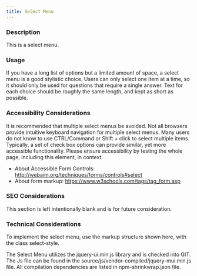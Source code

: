 ```yaml
---
title: Select Menu
---
```


### Description
This is a select menu.

### Usage
If you have a long list of options but a limited amount of space, a select menu is a good stylistic choice. Users can only select one item at a time, so it should only be used for questions that require a single answer. Text for each choice should be roughly the same length, and kept as short as possible.

### Accessibility Considerations
It is recommended that multiple select menus be avoided. Not all browsers provide intuitive keyboard navigation for multiple select menus. Many users do not know to use CTRL/Command or Shift + click to select multiple items. Typically, a set of check box options can provide similar, yet more accessible functionality. Please ensure accessibility by testing the whole page, including this element, in context.

* About Accessible Form Controls: http://webaim.org/techniques/forms/controls#select
* About form markup: https://www.w3schools.com/tags/tag_form.asp

### SEO Considerations
This section is left intentionally blank and is for future consideration.

### Technical Considerations
To implement the select menu, use the markup structure shown here, with the class select-style.

The Select Menu utilizes the jquery-ui.min.js library and is checked into GIT. The Js file can be found in the source/js/vendor-compiled/jquery-mui.min.js file. All compilation dependencies are listed in npm-shrinkwrap.json file.
